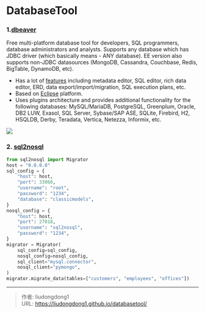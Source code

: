# DatabaseTool


### 1.[dbeaver](https://github.com/dbeaver/dbeaver)

Free multi-platform database tool for developers, SQL programmers, database administrators and analysts.
Supports any database which has JDBC driver (which basically means - ANY database). EE version also supports non-JDBC datasources (MongoDB, Cassandra, Couchbase, Redis, BigTable, DynamoDB, etc).

- Has a lot of [features](https://github.com/dbeaver/dbeaver/wiki) including metadata editor, SQL editor, rich data editor, ERD, data export/import/migration, SQL execution plans, etc.
- Based on [Eclipse](https://wiki.eclipse.org/Rich_Client_Platform) platform.
- Uses plugins architecture and provides additional functionality for the following databases: MySQL/MariaDB, PostgreSQL, Greenplum, Oracle, DB2 LUW, Exasol, SQL Server, Sybase/SAP ASE, SQLite, Firebird, H2, HSQLDB, Derby, Teradata, Vertica, Netezza, Informix, etc.

![](https://gitee.com/github-25970295/blogpictureV2/raw/master/image-20210322090704510.png)

### 2. [sql2nosql](https://github.com/facundopadilla/sql2nosql)

```python
from sql2nosql import Migrator
host = "0.0.0.0"
sql_config = {
    "host": host,
    "port": 33060,
    "username": "root",
    "password": "1234",
    "database": "classicmodels",
}
nosql_config = {
    "host": host,
    "port": 27018,
    "username": "sql2nosql",
    "password": "1234",
}
migrator = Migrator(
    sql_config=sql_config,
    nosql_config=nosql_config,
    sql_client="mysql.connector",
    nosql_client="pymongo",
)
migrator.migrate_data(tables=["customers", "employees", "offices"])
```



---

> 作者: liudongdong1  
> URL: https://liudongdong1.github.io/databasetool/  

